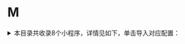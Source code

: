 # M
<details>
<summary>
本目录共收录8个小程序，详情见如下，单击导入对应配置：
</summary>

- [MStand](https://quantumult.app/x/open-app/add-resource?remote-resource=%7B%22rewrite_remote%22%3A%20%5B%22https%3A%2F%2Fraw.githubusercontent.com%2Fzirawell%2FR-Store%2Fmain%2FRule%2FQuanX%2FAdblock%2FApplet%2FWechat%2FM%2FMStand%2Frewrite%2Fmstand.conf%2C%20tag%3DMStand%22%5D%7D)
- [Manner](https://quantumult.app/x/open-app/add-resource?remote-resource=%7B%22rewrite_remote%22%3A%20%5B%22https%3A%2F%2Fraw.githubusercontent.com%2Fzirawell%2FR-Store%2Fmain%2FRule%2FQuanX%2FAdblock%2FApplet%2FWechat%2FM%2FManner%2Frewrite%2Fmanner.conf%2C%20tag%3DManner%22%5D%7D)
- [猫眼电影](https://quantumult.app/x/open-app/add-resource?remote-resource=%7B%22filter_remote%22%3A%20%5B%22https%3A%2F%2Fraw.githubusercontent.com%2Fzirawell%2FR-Store%2Fmain%2FRule%2FQuanX%2FAdblock%2FApplet%2FWechat%2FM%2F%E7%8C%AB%E7%9C%BC%E7%94%B5%E5%BD%B1%2Ffilter%2Fmaoyan.list%2C%20tag%3D%E7%8C%AB%E7%9C%BC%E7%94%B5%E5%BD%B1%22%5D%2C%22rewrite_remote%22%3A%20%5B%22https%3A%2F%2Fraw.githubusercontent.com%2Fzirawell%2FR-Store%2Fmain%2FRule%2FQuanX%2FAdblock%2FApplet%2FWechat%2FM%2F%E7%8C%AB%E7%9C%BC%E7%94%B5%E5%BD%B1%2Frewrite%2Fmaoyan.conf%2C%20tag%3D%E7%8C%AB%E7%9C%BC%E7%94%B5%E5%BD%B1%22%5D%7D)
- [美团充电宝](https://quantumult.app/x/open-app/add-resource?remote-resource=%7B%22rewrite_remote%22%3A%20%5B%22https%3A%2F%2Fraw.githubusercontent.com%2Fzirawell%2FR-Store%2Fmain%2FRule%2FQuanX%2FAdblock%2FApplet%2FWechat%2FM%2F%E7%BE%8E%E5%9B%A2%E5%85%85%E7%94%B5%E5%AE%9D%2Frewrite%2Fmeituancdb.conf%2C%20tag%3D%E7%BE%8E%E5%9B%A2%E5%85%85%E7%94%B5%E5%AE%9D%22%5D%7D)
- [美团外卖](https://quantumult.app/x/open-app/add-resource?remote-resource=%7B%22rewrite_remote%22%3A%20%5B%22https%3A%2F%2Fraw.githubusercontent.com%2Fzirawell%2FR-Store%2Fmain%2FRule%2FQuanX%2FAdblock%2FApplet%2FWechat%2FM%2F%E7%BE%8E%E5%9B%A2%E5%A4%96%E5%8D%96%2Frewrite%2Fmeituanwm.conf%2C%20tag%3D%E7%BE%8E%E5%9B%A2%E5%A4%96%E5%8D%96%22%5D%7D)
- [美柚](https://quantumult.app/x/open-app/add-resource?remote-resource=%7B%22rewrite_remote%22%3A%20%5B%22https%3A%2F%2Fraw.githubusercontent.com%2Fzirawell%2FR-Store%2Fmain%2FRule%2FQuanX%2FAdblock%2FApplet%2FWechat%2FM%2F%E7%BE%8E%E6%9F%9A%2Frewrite%2FseeYouYiMa.conf%2C%20tag%3D%E7%BE%8E%E6%9F%9A%22%5D%7D)
- [蜜雪冰城](https://quantumult.app/x/open-app/add-resource?remote-resource=%7B%22rewrite_remote%22%3A%20%5B%22https%3A%2F%2Fraw.githubusercontent.com%2Fzirawell%2FR-Store%2Fmain%2FRule%2FQuanX%2FAdblock%2FApplet%2FWechat%2FM%2F%E8%9C%9C%E9%9B%AA%E5%86%B0%E5%9F%8E%2Frewrite%2Fmxbc.conf%2C%20tag%3D%E8%9C%9C%E9%9B%AA%E5%86%B0%E5%9F%8E%22%5D%7D)
- [麦当劳](https://quantumult.app/x/open-app/add-resource?remote-resource=%7B%22rewrite_remote%22%3A%20%5B%22https%3A%2F%2Fraw.githubusercontent.com%2Fzirawell%2FR-Store%2Fmain%2FRule%2FQuanX%2FAdblock%2FApplet%2FWechat%2FM%2F%E9%BA%A6%E5%BD%93%E5%8A%B3%2Frewrite%2Fmcd.conf%2C%20tag%3D%E9%BA%A6%E5%BD%93%E5%8A%B3%22%5D%7D)

</details>